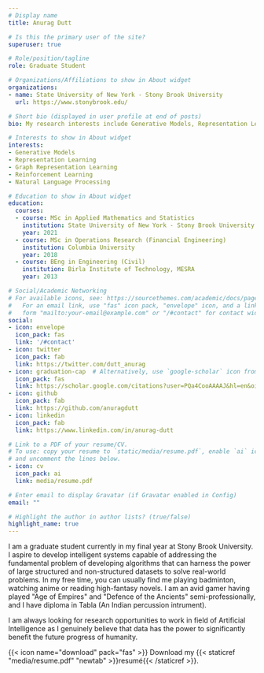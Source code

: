```yaml
---
# Display name
title: Anurag Dutt

# Is this the primary user of the site?
superuser: true

# Role/position/tagline
role: Graduate Student

# Organizations/Affiliations to show in About widget
organizations:
- name: State University of New York - Stony Brook University
  url: https://www.stonybrook.edu/

# Short bio (displayed in user profile at end of posts)
bio: My research interests include Generative Models, Representation Learning, Graph Representation Learning, Reinforcement Learning, Natural Langugage Processing

# Interests to show in About widget
interests:
- Generative Models
- Representation Learning
- Graph Representation Learning
- Reinforcement Learning
- Natural Language Processing

# Education to show in About widget
education:
  courses:
  - course: MSc in Applied Mathematics and Statistics 
    institution: State University of New York - Stony Brook University
    year: 2021
  - course: MSc in Operations Research (Financial Engineering)
    institution: Columbia University
    year: 2018
  - course: BEng in Engineering (Civil)
    institution: Birla Institute of Technology, MESRA
    year: 2013

# Social/Academic Networking
# For available icons, see: https://sourcethemes.com/academic/docs/page-builder/#icons
#   For an email link, use "fas" icon pack, "envelope" icon, and a link in the
#   form "mailto:your-email@example.com" or "/#contact" for contact widget.
social:
- icon: envelope
  icon_pack: fas
  link: '/#contact'
- icon: twitter
  icon_pack: fab
  link: https://twitter.com/dutt_anurag
- icon: graduation-cap  # Alternatively, use `google-scholar` icon from `ai` icon pack
  icon_pack: fas
  link: https://scholar.google.com/citations?user=PQa4CooAAAAJ&hl=en&oi=ao
- icon: github
  icon_pack: fab
  link: https://github.com/anuragdutt
- icon: linkedin
  icon_pack: fab
  link: https://www.linkedin.com/in/anurag-dutt

# Link to a PDF of your resume/CV.
# To use: copy your resume to `static/media/resume.pdf`, enable `ai` icons in `params.toml`, 
# and uncomment the lines below.
- icon: cv
  icon_pack: ai
  link: media/resume.pdf

# Enter email to display Gravatar (if Gravatar enabled in Config)
email: ""

# Highlight the author in author lists? (true/false)
highlight_name: true
---
```


I am a graduate student currently in my final year at Stony Brook University. I aspire to develop intelligent systems capable of addressing the fundamental problem of developing algorithms that can harness the power of large structured and non-structured datasets to solve real-world problems. In my free time, you can usually find me playing badminton, watching anime or reading high-fantasy novels. I am an avid gamer having played "Age of Empires" and "Defence of the Ancients" semi-professionally, and I have diploma in Tabla (An Indian percussion intrument).

I am always looking for research opportunities to work in field of Artificial Intelligence as I genuinely believe that data has the power to significantly benefit the future progress of humanity. 

{{< icon name="download" pack="fas" >}} Download my {{< staticref "media/resume.pdf" "newtab" >}}resumé{{< /staticref >}}.

